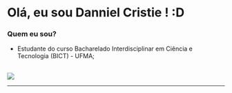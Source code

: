 # Olá, eu sou Danniel Cristie ! :D

### Quem eu sou?

 - Estudante do curso Bacharelado Interdisciplinar em Ciência e Tecnologia (BICT)  - UFMA;

<br>
<a href = "https://www.linkedin.com/in/dannielcristie/"><img src="https://img.shields.io/badge/LinkedIn-0077B5?style=for-the-badge&logo=linkedin&logoColor=white" target="_blank"></a>
<br>

<hr/>
